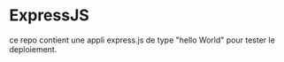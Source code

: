 # ExpressJS
ce repo contient une appli express.js de type "hello World" pour tester le deploiement.

# 